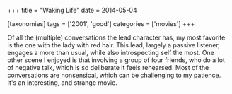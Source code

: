 +++
title = "Waking Life"
date = 2014-05-04

[taxonomies]
tags = ['2001', 'good']
categories = ['movies']
+++

Of all the (multiple) conversations the lead character has, my most
favorite is the one with the lady with red hair. This lead, largely a
passive listener, engages a more than usual, while also introspecting
self the most. One other scene I enjoyed is that involving a group of
four friends, who do a lot of negative talk, which is so deliberate it
feels rehearsed. Most of the conversations are nonsensical, which can be
challenging to my patience. It's an interesting, and strange movie.
